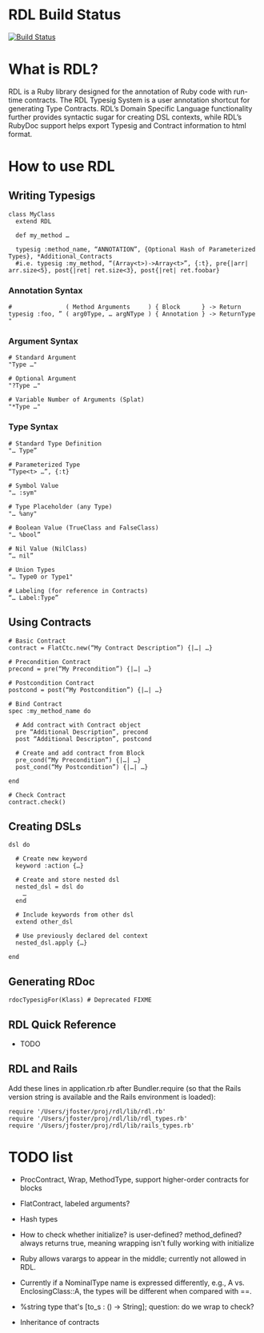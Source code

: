 # RDL Build Status

[![Build Status](https://travis-ci.org/plum-umd/rdl.png?branch=cRDL)](https://travis-ci.org/plum-umd/rdl)

# What is RDL?

RDL is a Ruby library designed for the annotation of Ruby code with run-time contracts. The RDL Typesig System is a user annotation shortcut for generating Type Contracts. RDL’s Domain Specific Language functionality further provides syntactic sugar for creating DSL contexts, while RDL’s RubyDoc support helps export Typesig and Contract information to html format.

# How to use RDL

## Writing Typesigs
```
class MyClass
  extend RDL

  def my_method …

  typesig :method_name, “ANNOTATION”, {Optional Hash of Parameterized Types}, *Additional_Contracts
  #i.e. typesig :my_method, “(Array<t>)->Array<t>”, {:t}, pre{|arr| arr.size<5}, post{|ret| ret.size<3}, post{|ret| ret.foobar}
```


### Annotation Syntax
```
#               ( Method Arguments     ) { Block      } -> Return
typesig :foo, ” ( arg0Type, … argNType ) { Annotation } -> ReturnType " 

```

### Argument Syntax
```
# Standard Argument
"Type …"

# Optional Argument
"?Type …"

# Variable Number of Arguments (Splat)
"*Type …"
```

### Type Syntax
```
# Standard Type Definition
"… Type”

# Parameterized Type
“Type<t> …”, {:t}

# Symbol Value
"… :sym" 

# Type Placeholder (any Type)
"… %any" 

# Boolean Value (TrueClass and FalseClass)
"… %bool”

# Nil Value (NilClass)
“… nil”
 
# Union Types
"… Type0 or Type1"

# Labeling (for reference in Contracts)
“… Label:Type”
```

## Using Contracts
```
# Basic Contract
contract = FlatCtc.new(“My Contract Description”) {|…| …}

# Precondition Contract
precond = pre(“My Precondition”) {|…| …}

# Postcondition Contract
postcond = post(“My Postcondition”) {|…| …}

# Bind Contract
spec :my_method_name do

  # Add contract with Contract object
  pre “Additional Description”, precond
  post “Additional Descripton”, postcond

  # Create and add contract from Block
  pre_cond(“My Precondition”) {|…| …}
  post_cond(“My Postcondition”) {|…| …}

end

# Check Contract
contract.check()
```

## Creating DSLs
```
dsl do

  # Create new keyword
  keyword :action {…}

  # Create and store nested dsl
  nested_dsl = dsl do
    …
  end

  # Include keywords from other dsl
  extend other_dsl

  # Use previously declared del context
  nested_dsl.apply {…}

end
```

## Generating RDoc
```
rdocTypesigFor(Klass) # Deprecated FIXME
```

## RDL Quick Reference

* TODO

## RDL and Rails

Add these lines in application.rb after Bundler.require (so that the
Rails version string is available and the Rails environment is loaded):

```
require '/Users/jfoster/proj/rdl/lib/rdl.rb'
require '/Users/jfoster/proj/rdl/lib/rdl_types.rb'
require '/Users/jfoster/proj/rdl/lib/rails_types.rb'
```

# TODO list

* ProcContract, Wrap, MethodType, support higher-order contracts for blocks

* FlatContract, labeled arguments?

* Hash types

* How to check whether initialize? is user-defined? method_defined? always
returns true, meaning wrapping isn't fully working with initialize

* Ruby allows varargs to appear in the middle; currently not allowed
in RDL.

* Currently if a NominalType name is expressed differently, e.g., A
  vs. EnclosingClass::A, the types will be different when compared
  with ==.

* %string type that's [to_s : () -> String]; question: do we wrap to check?

* Inheritance of contracts